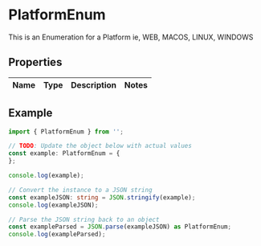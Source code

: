 
# PlatformEnum

This is an Enumeration for a Platform ie, WEB, MACOS, LINUX, WINDOWS

## Properties

Name | Type | Description | Notes
------------ | ------------- | ------------- | -------------

## Example

```typescript
import { PlatformEnum } from '';

// TODO: Update the object below with actual values
const example: PlatformEnum = {
};

console.log(example);

// Convert the instance to a JSON string
const exampleJSON: string = JSON.stringify(example);
console.log(exampleJSON);

// Parse the JSON string back to an object
const exampleParsed = JSON.parse(exampleJSON) as PlatformEnum;
console.log(exampleParsed);
```




